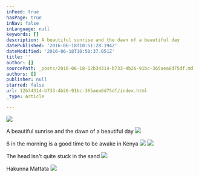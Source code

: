 ```yaml
---
inFeed: true
hasPage: true
inNav: false
inLanguage: null
keywords: []
description: A beautiful sunrise and the dawn of a beautiful day
datePublished: '2016-06-18T10:51:28.194Z'
dateModified: '2016-06-18T10:50:37.051Z'
title: ''
author: []
sourcePath: _posts/2016-06-18-12b34314-b733-4b26-91bc-365aea6d75df.md
authors: []
publisher: null
starred: false
url: 12b34314-b733-4b26-91bc-365aea6d75df/index.html
_type: Article

---
```

![](https://the-grid-user-content.s3-us-west-2.amazonaws.com/f3721fef-1091-4b50-9609-6f03cfc0c98b.jpg)

A beautiful sunrise and the dawn of a beautiful day
![](https://the-grid-user-content.s3-us-west-2.amazonaws.com/f33d732c-ec08-4522-9781-ebd9ee1e826e.jpg)

6 in the morning is a good time to be awake in Kenya
![](https://the-grid-user-content.s3-us-west-2.amazonaws.com/353fdc81-d227-486c-b22f-adad598ca2b3.jpg)
![](https://the-grid-user-content.s3-us-west-2.amazonaws.com/41879ca8-028c-4a28-8076-83183dfe7223.jpg)

The head isn't quite stuck in the sand
![](https://the-grid-user-content.s3-us-west-2.amazonaws.com/dc1cf21a-3b5a-4728-b046-c59d4cc8a347.jpg)

Hakunna Mattata
![](https://the-grid-user-content.s3-us-west-2.amazonaws.com/25d1fd8e-544a-46dc-87f7-3bb61985dede.jpg)